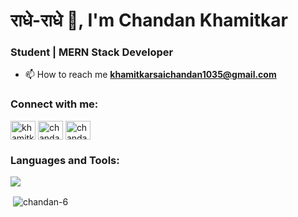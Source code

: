 <h1 align="left">राधे-राधे 👋, I'm Chandan Khamitkar</h1>
<h3 align="left">Student | MERN Stack Developer</h3>
<!-- <img align="right" alt="coding" width="400" src="https://img.freepik.com/free-vector/hand-drawn-web-developers_23-2148819604.jpg?size=626&ext=jpg&uid=R98464249&ga=GA1.1.625671331.1680357616&semt=ais"> -->


- 📫 How to reach me **khamitkarsaichandan1035@gmail.com**

<h3 align="left">Connect with me:</h3>
<p align="left">
<a href="https://linkedin.com/in/khamitkar sai chandan" target="blank"><img align="center" src="https://raw.githubusercontent.com/rahuldkjain/github-profile-readme-generator/master/src/images/icons/Social/linked-in-alt.svg" alt="khamitkar sai chandan" height="30" width="40" /></a>
<a href="https://www.leetcode.com/chandan_6" target="blank"><img align="center" src="https://raw.githubusercontent.com/rahuldkjain/github-profile-readme-generator/master/src/images/icons/Social/leet-code.svg" alt="chandan_6" height="30" width="40" /></a>
<a href="https://www.leetcode.com/chandan_6" target="blank"><img align="center" src="https://raw.githubusercontent.com/rahuldkjain/github-profile-readme-generator/master/src/images/icons/Social/twitter.svg" alt="chandan_6" height="30" width="40" /></a>
</p>

<h3 align="left">Languages and Tools:</h3>
<p align="left">
  <a href="https://skillicons.dev">
    <img src="https://skillicons.dev/icons?i=react,vite,nodejs,express,mongodb,mysql,ts,js,tailwindcss,git,css,html,c,cpp,jquery,github,postman,discord,linkedin,vercel,notion&perline=10" />
  </a>
</p>

<p>&nbsp;<img align="center" src="https://github-readme-stats.vercel.app/api?username=chandan-6&show_icons=true&locale=en" alt="chandan-6" /></p>
